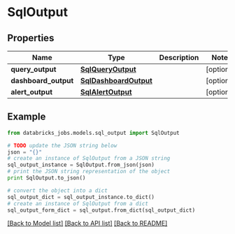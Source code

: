 # SqlOutput


## Properties
Name | Type | Description | Notes
------------ | ------------- | ------------- | -------------
**query_output** | [**SqlQueryOutput**](SqlQueryOutput.md) |  | [optional] 
**dashboard_output** | [**SqlDashboardOutput**](SqlDashboardOutput.md) |  | [optional] 
**alert_output** | [**SqlAlertOutput**](SqlAlertOutput.md) |  | [optional] 

## Example

```python
from databricks_jobs.models.sql_output import SqlOutput

# TODO update the JSON string below
json = "{}"
# create an instance of SqlOutput from a JSON string
sql_output_instance = SqlOutput.from_json(json)
# print the JSON string representation of the object
print SqlOutput.to_json()

# convert the object into a dict
sql_output_dict = sql_output_instance.to_dict()
# create an instance of SqlOutput from a dict
sql_output_form_dict = sql_output.from_dict(sql_output_dict)
```
[[Back to Model list]](../README.md#documentation-for-models) [[Back to API list]](../README.md#documentation-for-api-endpoints) [[Back to README]](../README.md)


